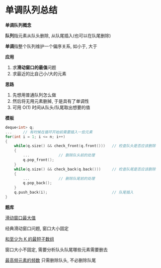 # 单调队列总结

**单调队列概念**

**队列**指元素从队头删除, 从队尾插入(也可以在队尾删除)

**单调**指整个队列维护一个偏序关系, 如小于, 大于

**应用**

1. 求**滑动窗口的最值**问题
2. 求最近的比自己小/大的元素

**思路**

1. 先想用普通队列怎么做
2. 然后将无用元素删掉, 于是具有了单调性
3. 可用 O(1) 时间从队头/队尾取出想要的值

**模板**

```C++
deque<int> q;
...		// 有时候在循环开始前需要插入一些元素
for(int i = 1; i <= n; i++)
{
    while(q.size() && check_front(q.front()))	// 检查队头是否应该删除
    {
        ...				// 删除队头前的处理
		q.pop_front();
    }    
    while(q.size() && check_back(q.back()))		// 检查队尾是否应该删除
    {
        ...				// 删除队尾前的处理
        q.pop_back();
	}
    q.push_back(i);								// 队尾插入
}
```

**题库**

[滑动窗口最大值](https://leetcode-cn.com/problems/sliding-window-maximum/)

经典滑动窗口问题, 窗口大小固定

[和至少为 K 的最短子数组](https://leetcode-cn.com/problems/shortest-subarray-with-sum-at-least-k/)

窗口大小不固定, 需要分析队头队尾哪些元素需要删去

[最高频元素的频数](https://leetcode-cn.com/problems/frequency-of-the-most-frequent-element/)	只需删除队头, 不必删除队尾
